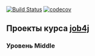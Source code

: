 [![Build Status](https://travis-ci.com/KirillBelyaev74/job4j_middle.svg?branch=master)](https://travis-ci.com/KirillBelyaev74/job4j_middle)
[![codecov](https://codecov.io/gh/KirillBelyaev74/job4j_middle/branch/master/graph/badge.svg)](https://codecov.io/gh/KirillBelyaev74/job4j_middle)
## Проекты курса [job4j](http://job4j.ru)

### Уровень Middle 